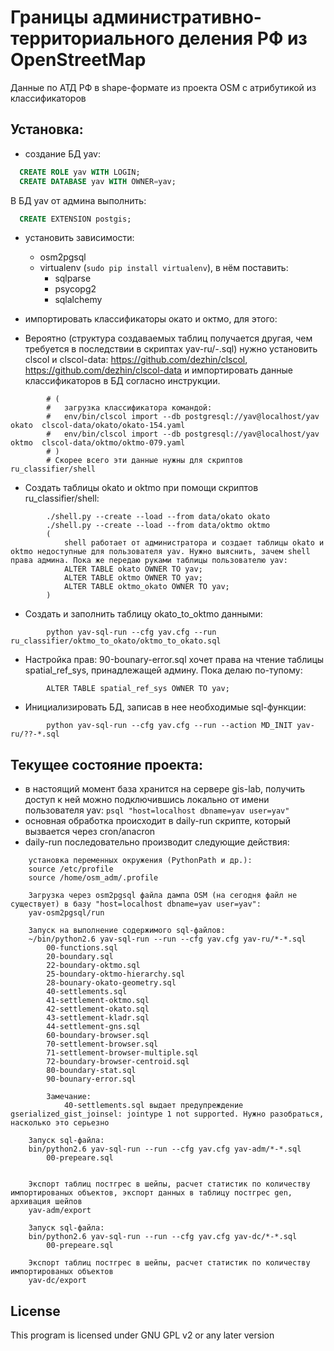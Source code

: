 Границы административно-территориального деления РФ из OpenStreetMap
====================================================================

Данные по АТД РФ в shape-формате из проекта OSM с атрибутикой из классификаторов

Установка:
----------
* создание БД yav:
```sql
  CREATE ROLE yav WITH LOGIN;
  CREATE DATABASE yav WITH OWNER=yav;
```

В БД yav от админа выполнить:
```sql
  CREATE EXTENSION postgis;
```
* установить зависимости:
  * osm2pgsql
  * virtualenv (```sudo pip install virtualenv```), в нём поставить:
    * sqlparse
    * psycopg2
    * sqlalchemy
        
* импортировать классификаторы окато и октмо, для этого:
 * Вероятно (структура создаваемых таблиц получается другая, чем требуется в последствии в скриптах yav-ru/*-*.sql) нужно установить clscol и clscol-data: https://github.com/dezhin/clscol, https://github.com/dezhin/clscol-data и импортировать данные классификаторов в БД согласно инструкции.
```
        # (
        #   загрузка классификатора командой:
        #   env/bin/clscol import --db postgresql://yav@localhost/yav okato  clscol-data/okato/okato-154.yaml
        #   env/bin/clscol import --db postgresql://yav@localhost/yav oktmo  clscol-data/oktmo/oktmo-079.yaml
        # )
        # Скорее всего эти данные нужны для скриптов ru_classifier/shell
``` 
 * Создать таблицы okato и oktmo при помощи скриптов ru_classifier/shell:
```
        ./shell.py --create --load --from data/okato okato
        ./shell.py --create --load --from data/oktmo oktmo
        (
            shell работает от администратора и создает таблицы okato и oktmo недоступные для пользователя yav. Нужно выяснить, зачем shell права админа. Пока же передаю руками таблицы пользователю yav:
            ALTER TABLE okato OWNER TO yav;
            ALTER TABLE oktmo OWNER TO yav;
            ALTER TABLE oktmo_okato OWNER TO yav;
        )
```
 * Создать и заполнить таблицу okato_to_oktmo данными:
```
        python yav-sql-run --cfg yav.cfg --run ru_classifier/oktmo_to_okato/oktmo_to_okato.sql
```

* Настройка прав: 90-bounary-error.sql хочет права на чтение таблицы spatial_ref_sys, принадлежащей админу. Пока делаю по-тупому:
```
        ALTER TABLE spatial_ref_sys OWNER TO yav;
```

* Инициализировать БД, записав в нее необходимые sql-функции:
```
        python yav-sql-run --cfg yav.cfg --run --action MD_INIT yav-ru/??-*.sql
```


Текущее состояние проекта:
---------------------------
* в настоящий момент база хранится на сервере gis-lab, получить доступ к ней можно подключившись локально от имени пользователя yav: ```psql "host=localhost dbname=yav user=yav"```
* основная обработка происходит в daily-run скрипте, который вызвается через cron/anacron
* daily-run последовательно производит следующие действия:
```
    установка переменных окружения (PythonPath и др.):
    source /etc/profile
    source /home/osm_adm/.profile

    Загрузка через osm2pgsql файла дампа OSM (на сегодня файл не существует) в базу "host=localhost dbname=yav user=yav":
    yav-osm2pgsql/run

    Запуск на выполнение содержимого sql-файлов:
    ~/bin/python2.6 yav-sql-run --run --cfg yav.cfg yav-ru/*-*.sql
        00-functions.sql
        20-boundary.sql
        22-boundary-oktmo.sql
        25-boundary-oktmo-hierarchy.sql
        28-bounary-okato-geometry.sql
        40-settlements.sql
        41-settlement-oktmo.sql
        42-settlement-okato.sql
        43-settlement-kladr.sql
        44-settlement-gns.sql
        60-boundary-browser.sql
        70-settlement-browser.sql
        71-settlement-browser-multiple.sql
        72-boundary-browser-centroid.sql
        80-boundary-stat.sql
        90-bounary-error.sql

        Замечание:
            40-settlements.sql выдает предупреждение gserialized_gist_joinsel: jointype 1 not supported. Нужно разобраться, насколько это серьезно

    Запуск sql-файла:
    bin/python2.6 yav-sql-run --run --cfg yav.cfg yav-adm/*-*.sql
        00-prepeare.sql


    Экспорт таблиц постгрес в шейпы, расчет статистик по количеству импортированых объектов, экспорт данных в таблицу постгрес gen, архивация шейпов
    yav-adm/export

    Запуск sql-файла:
    bin/python2.6 yav-sql-run --run --cfg yav.cfg yav-dc/*-*.sql
        00-prepeare.sql

    Экспорт таблиц постгрес в шейпы, расчет статистик по количеству импортированых объектов
    yav-dc/export
```

License
-------------
This program is licensed under GNU GPL v2 or any later version
